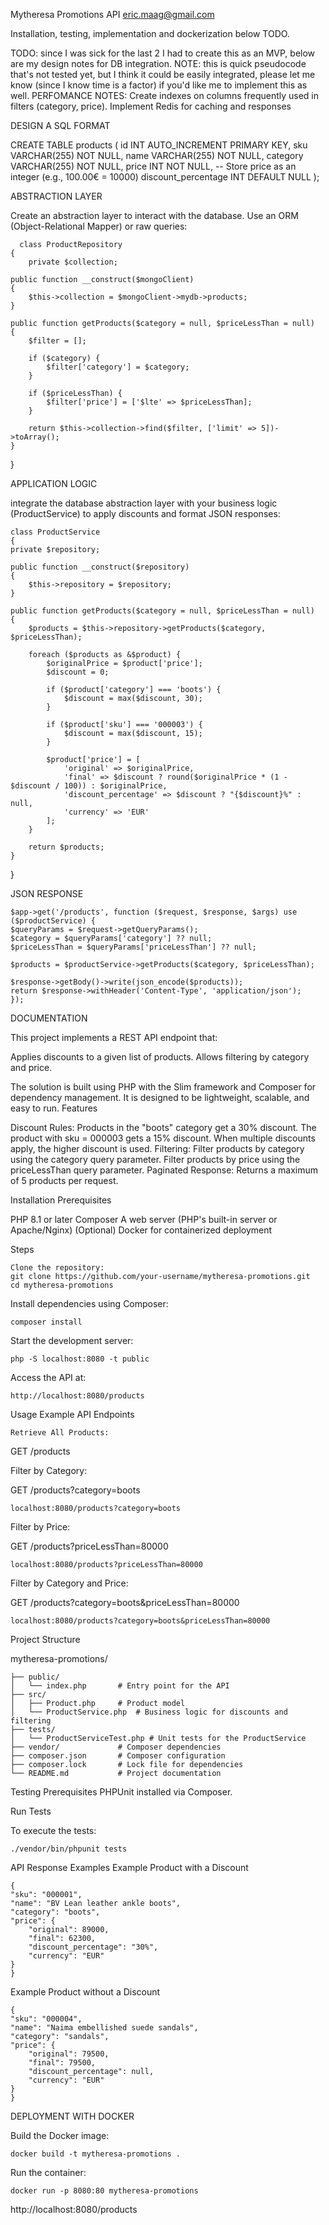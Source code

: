 Mytheresa Promotions API
eric.maag@gmail.com 

Installation, testing, implementation and dockerization below TODO.

TODO: since I was sick for the last 2 I had to create this as an MVP, below are my design notes for DB integration. 
NOTE: this is quick pseudocode that's not tested yet, but I think it could be easily integrated, please let me know (since I know time is a factor) if you'd like me to implement this as well.
PERFOMANCE NOTES: 
    Create indexes on columns frequently used in filters (category, price).
    Implement Redis for caching and responses
    

DESIGN A SQL FORMAT

   CREATE TABLE products (
    id INT AUTO_INCREMENT PRIMARY KEY,
    sku VARCHAR(255) NOT NULL,
    name VARCHAR(255) NOT NULL,
    category VARCHAR(255) NOT NULL,
    price INT NOT NULL, -- Store price as an integer (e.g., 100.00€ = 10000)
    discount_percentage INT DEFAULT NULL
  );

ABSTRACTION LAYER 

  Create an abstraction layer to interact with the database. Use an ORM (Object-Relational Mapper) or raw queries:

      class ProductRepository
    {
        private $collection;

    public function __construct($mongoClient)
    {
        $this->collection = $mongoClient->mydb->products;
    }

    public function getProducts($category = null, $priceLessThan = null)
    {
        $filter = [];

        if ($category) {
            $filter['category'] = $category;
        }

        if ($priceLessThan) {
            $filter['price'] = ['$lte' => $priceLessThan];
        }

        return $this->collection->find($filter, ['limit' => 5])->toArray();
    }
}

APPLICATION LOGIC

integrate the database abstraction layer with your business logic (ProductService) to apply discounts and format JSON responses:

    class ProductService
    {
    private $repository;

    public function __construct($repository)
    {
        $this->repository = $repository;
    }

    public function getProducts($category = null, $priceLessThan = null)
    {
        $products = $this->repository->getProducts($category, $priceLessThan);

        foreach ($products as &$product) {
            $originalPrice = $product['price'];
            $discount = 0;

            if ($product['category'] === 'boots') {
                $discount = max($discount, 30);
            }

            if ($product['sku'] === '000003') {
                $discount = max($discount, 15);
            }

            $product['price'] = [
                'original' => $originalPrice,
                'final' => $discount ? round($originalPrice * (1 - $discount / 100)) : $originalPrice,
                'discount_percentage' => $discount ? "{$discount}%" : null,
                'currency' => 'EUR'
            ];
        }

        return $products;
    }
}

JSON RESPONSE

    $app->get('/products', function ($request, $response, $args) use ($productService) {
    $queryParams = $request->getQueryParams();
    $category = $queryParams['category'] ?? null;
    $priceLessThan = $queryParams['priceLessThan'] ?? null;

    $products = $productService->getProducts($category, $priceLessThan);

    $response->getBody()->write(json_encode($products));
    return $response->withHeader('Content-Type', 'application/json');
    });


DOCUMENTATION 
         

This project implements a REST API endpoint that:

Applies discounts to a given list of products.
Allows filtering by category and price.

The solution is built using PHP with the Slim framework and Composer for dependency management. It is designed to be lightweight, scalable, and easy to run.
Features

 Discount Rules:
        Products in the "boots" category get a 30% discount.
        The product with sku = 000003 gets a 15% discount.
        When multiple discounts apply, the higher discount is used.
    Filtering:
        Filter products by category using the category query parameter.
        Filter products by price using the priceLessThan query parameter.
    Paginated Response:
        Returns a maximum of 5 products per request.

Installation
Prerequisites

   PHP 8.1 or later
   Composer
   A web server (PHP's built-in server or Apache/Nginx)
   (Optional) Docker for containerized deployment

Steps

    Clone the repository:
    git clone https://github.com/your-username/mytheresa-promotions.git
    cd mytheresa-promotions

Install dependencies using Composer:

    composer install

Start the development server:

    php -S localhost:8080 -t public

Access the API at:

    http://localhost:8080/products

Usage
Example API Endpoints

    Retrieve All Products:

GET /products

Filter by Category:

GET /products?category=boots

    localhost:8080/products?category=boots

Filter by Price:

GET /products?priceLessThan=80000

    localhost:8080/products?priceLessThan=80000
    
Filter by Category and Price:

 GET /products?category=boots&priceLessThan=80000
 
    localhost:8080/products?category=boots&priceLessThan=80000

Project Structure

mytheresa-promotions/

    ├── public/
    │   └── index.php       # Entry point for the API
    ├── src/
    │   ├── Product.php     # Product model
    │   └── ProductService.php  # Business logic for discounts and filtering
    ├── tests/
    │   └── ProductServiceTest.php # Unit tests for the ProductService
    ├── vendor/             # Composer dependencies
    ├── composer.json       # Composer configuration
    ├── composer.lock       # Lock file for dependencies
    └── README.md           # Project documentation


Testing
Prerequisites
 PHPUnit installed via Composer.

Run Tests

To execute the tests:

    ./vendor/bin/phpunit tests

API Response Examples
Example Product with a Discount

    {
    "sku": "000001",
    "name": "BV Lean leather ankle boots",
    "category": "boots",
    "price": {
        "original": 89000,
        "final": 62300,
        "discount_percentage": "30%",
        "currency": "EUR"
    }
    }

Example Product without a Discount

    {
    "sku": "000004",
    "name": "Naima embellished suede sandals",
    "category": "sandals",
    "price": {
        "original": 79500,
        "final": 79500,
        "discount_percentage": null,
        "currency": "EUR"
    }
    }   

DEPLOYMENT WITH DOCKER

Build the Docker image:

    docker build -t mytheresa-promotions .

Run the container:

    docker run -p 8080:80 mytheresa-promotions

http://localhost:8080/products
